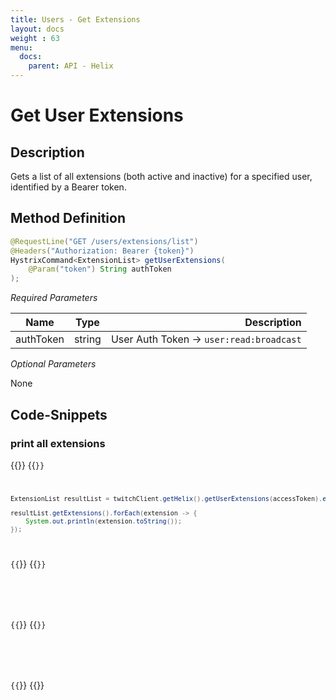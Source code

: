 ```yaml
---
title: Users - Get Extensions
layout: docs
weight : 63
menu: 
  docs:
    parent: API - Helix
---
```


# Get User Extensions

## Description

Gets a list of all extensions (both active and inactive) for a specified user, identified by a Bearer token.

## Method Definition

```java
@RequestLine("GET /users/extensions/list")
@Headers("Authorization: Bearer {token}")
HystrixCommand<ExtensionList> getUserExtensions(
	@Param("token") String authToken
);
```

*Required Parameters*

| Name          | Type      | Description  |
| ------------- |:---------:| -----------------:|
| authToken | string | User Auth Token -> `user:read:broadcast` |

*Optional Parameters*

None

## Code-Snippets

### print all extensions

{{<codeblocks>}}
{{<code Java>}}
```java
ExtensionList resultList = twitchClient.getHelix().getUserExtensions(accessToken).execute();

resultList.getExtensions().forEach(extension -> {
    System.out.println(extension.toString());
});
```
{{</code>}}
{{<code Groovy>}}
```groovy

```
{{</code>}}
{{<code Kotlin>}}
```kotlin

```
{{</code>}}
{{</codeblocks>}}
